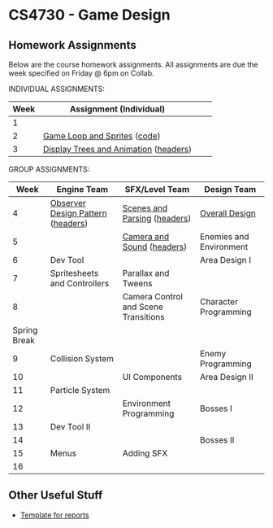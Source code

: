 CS4730 - Game Design
===============================

<a name="introduction"></a>Homework Assignments
--------------------------------------- 

Below are the course homework assignments. All assignments are due the week specified on Friday @ 6pm on Collab.

INDIVIDUAL ASSIGNMENTS:

| Week | Assignment (Individual) | | |
|--------------|------------------|------------------|------------------|
|1||||
|2|<a href="./everyone/GameLoop.pdf">Game Loop and Sprites</a> (<a href="./code/starterCode.zip">code</a>)|||
|3|<a href="./everyone/DisplayTreeAndAnimation.pdf">Display Trees and Animation</a> (<a href="./code/DisplayTreeAndAnimation.zip">headers</a>)|||

GROUP ASSIGNMENTS:

| Week | Engine Team | SFX/Level Team | Design Team |
|--------------|------------------|------------------|------------------|
|4|<a href="./engineTeam/ObserverDesignPattern.pdf">Observer Design Pattern</a> (<a href="./code/ObserverDesignPattern.zip">headers</a>)|<a href="./sfxLevelTeam/ScenesAndParsing.pdf">Scenes and Parsing</a> (<a href="./code/ScenesAndParsing.zip">headers</a>)|<a href="./designTeam/OverallDesign.pdf">Overall Design</a>|
|5||<a href="./sfxLevelTeam/cameraAndSound.pdf">Camera and Sound</a> (<a href="./sfxLevelTeam/cameraAndSound.zip">headers</a>)|Enemies and Environment|
|6|Dev Tool||Area Design I|
|7|Spritesheets and Controllers|Parallax and Tweens||
|8||Camera Control and Scene Transitions|Character Programming|
|Spring Break||||
|9|Collision System||Enemy Programming|
|10||UI Components|Area Design II|
|11|Particle System|||
|12||Environment Programming|Bosses I|
|13|Dev Tool II|||
|14|||Bosses II|
|15|Menus|Adding SFX||
|16||||


<a name="other"></a>Other Useful Stuff
---------------------------------------

- [Template for reports](./WordPaperTemplate.zip) 
